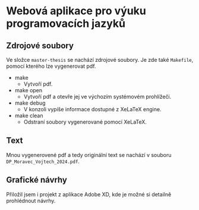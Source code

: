 # Webová aplikace pro výuku programovacích jazyků

## Zdrojové soubory

Ve složce `master-thesis` se nachází zdrojové soubory. Je zde také `Makefile`, pomocí kterého lze vygenerovat pdf.

- make
  - Vytvoří pdf.
- make open
  - Vytvoří pdf a otevře jej ve výchozím systémovém prohlížeči.
- make debug
  - V konzoli vypíše informace dostupné z XeLaTeX engine.
- make clean
  - Odstraní soubory vygenerované pomocí XeLaTeX.

## Text
Mnou vygenerovené pdf a tedy originální text se nachází v souboru `DP_Moravec_Vojtech_2024.pdf`.

## Grafické návrhy
Přiložil jsem i projekt z aplikace Adobe XD, kde je možné si detailně prohlédnout návrhy.
